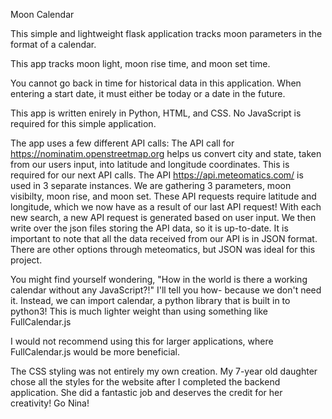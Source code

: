 Moon Calendar

This simple and lightweight flask application tracks moon parameters in the format of a calendar.

This app tracks moon light, moon rise time, and moon set time.

You cannot go back in time for historical data in this application. When entering a start date, it must either be today or a date in the future. 

This app is written enirely in Python, HTML, and CSS. No JavaScript is required for this simple application.

The app uses a few different API calls:
The API call for https://nominatim.openstreetmap.org helps us convert city and state, taken from our users input, into latitude and longitude coordinates. This is required for our next API calls.
The API https://api.meteomatics.com/ is used in 3 separate instances. We are gathering 3 parameters, moon visibilty, moon rise, and moon set. These API requests require latitude and longitude, which we now have as a result of our last API request!
With each new search, a new API request is generated based on user input. We then write over the json files storing the API data, so it is up-to-date.
It is important to note that all the data received from our API is in JSON format. There are other options through meteomatics, but JSON was ideal for this project.

You might find yourself wondering, "How in the world is there a working calendar without any JavaScript?!" I'll tell you how- because we don't need it. Instead, we can import calendar, a python library that is built in to python3! This is much lighter weight than using something like FullCalendar.js

I would not recommend using this for larger applications, where FullCalendar.js would be more beneficial.

The CSS styling was not entirely my own creation. My 7-year old daughter chose all the styles for the website after I completed the backend application. She did a fantastic job and deserves the credit for her creativity! Go Nina!
